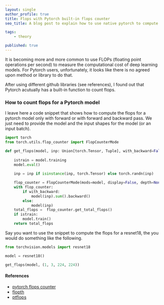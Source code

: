```yaml
---
layout: single
author_profile: true
title: Flops with Pytorch built-in flops counter
seo_title: A blog post to explain how to use native pytorch to compute flops

tags:
    - theory

published: true
---
```

It is becoming more and more common to use FLOPs (floating point operations per second) to measure the computational cost of deep learning models. For Pytorch users, unfortunately, it looks like there is no agreed upon method or library to do that. 

After using different github libraries (see references), I found out that Pytorch acutually has a built-in function to count flops. 

### How to count flops for a Pytorch model

I leave here a code snippet that shows how to compute the flops for a pytorch model only with forward or with forward and backward pass. We just need to provide the model and the input shapes for the model (or an input batch).

```python
import torch
from torch.utils.flop_counter import FlopCounterMode

def get_flops(model, inp: Union[torch.Tensor, Tuple], with_backward=False):
    
    istrain = model.training
    model.eval()
    
    inp = inp if isinstance(inp, torch.Tensor) else torch.randn(inp)

    flop_counter = FlopCounterMode(mods=model, display=False, depth=None)
    with flop_counter:
        if with_backward:
            model(inp).sum().backward()
        else:
            model(inp)
    total_flops =  flop_counter.get_total_flops()
    if istrain:
        model.train()
    return total_flops
```

Say you want to use the snippet to compute the flops for a resnet18, the you would do something like the following.


```python
from torchvision.models import resnet18

model = resnet18()

get_flops(model, (1, 3, 224, 224))
```


#### References
- [pytorch flops counter](https://github.com/pytorch/pytorch/blob/main/torch/utils/flop_counter.py)
- [flopth](https://pypi.org/project/flopth/)
- [ptflops](https://pypi.org/project/ptflops/0.1/)